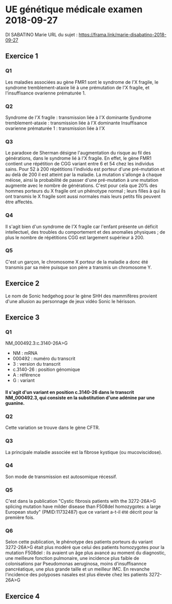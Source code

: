 # UE génétique médicale examen 2018-09-27
DI SABATINO Marie
URL du sujet : https://frama.link/marie-disabatino-2018-09-27
## Exercice 1
### Q1
Les maladies associées au gène FMR1 sont le syndrome de l'X fragile, le syndrome tremblement-ataxie lié à une prémutation de l'X fragile, et l'insuffisance ovarienne prématurée 1. 
### Q2
Syndrome de l'X fragile : transmission liée à l'X dominante
Syndrome tremblement-ataxie : transmission liée à l'X dominante
Insuffisance ovarienne prématurée 1 :  transmission liée à l'X
### Q3
Le paradoxe de Sherman désigne l'augmentation du risque au fil des générations, dans le syndrome lié à l'X fragile. En effet, le gène FMR1 contient une répétition de CGG variant entre 6 et 54 chez les individus sains. Pour 52 à 200 répétitions l'individu est porteur d'une pré-mutation et au delà de 200 il est atteint par la maladie. La mutation s'allonge à chaque méiose, ainsi la probabilité de passer d'une pré-mutation à une mutation augmente avec le nombre de générations. C'est pour cela que 20% des hommes porteurs du X fragile ont un phénotype normal ; leurs filles à qui ils ont transmis le X fragile sont aussi normales mais leurs petits fils peuvent être affectés.
### Q4
Il s'agit bien d'un syndrome de l'X fragile car l'enfant présente un déficit intellectuel, des troubles du comportement et des anomalies physiques ; de plus le nombre de répétitions CGG est largement supérieur à 200.
### Q5
C'est un garçon, le chromosome X porteur de la maladie a donc été transmis par sa mère puisque son père a transmis un chromosome Y.

## Exercice 2
Le nom de Sonic hedgehog pour le gène SHH des mammifères provient d'une allusion au personnage de jeux vidéo Sonic le hérisson.

## Exercice 3
### Q1
NM_000492.3:c.3140-26A>G
- NM : mRNA
- 000492 : numéro du transcrit
- 3 : version du transcrit
- c.3140-26 : position génomique
- A : référence
- G : variant
#### Il s'agit d'un variant en position c.3140-26 dans le transcrit NM_000492.3, qui consiste en la substitution d'une adénine par une guanine.
### Q2
Cette variation se trouve dans le gène CFTR.
### Q3
La principale maladie associée est la fibrose kystique (ou mucoviscidose).
### Q4
Son mode de transmission est autosomique récessif.
### Q5
C'est dans la publication "Cystic fibrosis patients with the 3272-26A>G splicing mutation have milder disease than F508del homozygotes: a large European study" (PMID:11732487) que ce variant a-t-il été décrit pour la première fois.
### Q6
Selon cette publication, le phénotype des patients porteurs du variant 3272-26A>G était plus modéré que celui des patients homozygotes pour la mutation F508del : ils avaient un âge plus avancé au moment du diagnostic, une meilleure fonction pulmonaire, une incidence plus faible de colonisations par Pseudomonas aeruginosa, moins d'insuffisannce pancréatique, une plus grande taille et un meilleur IMC. En revanche l'incidence des polyposes nasales est plus élevée chez les patients 3272-26A>G

## Exercice 4
